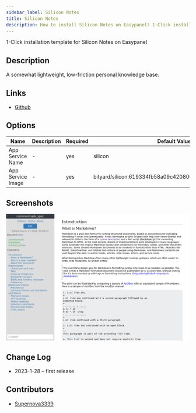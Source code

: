 ```yaml
---
sidebar_label: Silicon Notes
title: Silicon Notes
description: How to install Silicon Notes on Easypanel? 1-Click installation template for Silicon Notes on Easypanel
---
```


<!-- generated -->

1-Click installation template for Silicon Notes on Easypanel

## Description

A somewhat lightweight, low-friction personal knowledge base.

## Links

- [Github](https://github.com/cu/silicon)

## Options

Name | Description | Required | Default Value
-|-|-|-
App Service Name | - | yes | silicon
App Service Image | - | yes | bityard/silicon:619334fb58a09c4208008316062c0ded0caefb5b

## Screenshots

![Silicon Notes Screenshot](./assets/screenshot.png)

## Change Log

- 2023-1-28 – first release

## Contributors

- [Supernova3339](https://github.com/Supernova3339)
